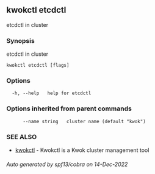 ## kwokctl etcdctl

etcdctl in cluster

### Synopsis

etcdctl in cluster

```
kwokctl etcdctl [flags]
```

### Options

```
  -h, --help   help for etcdctl
```

### Options inherited from parent commands

```
      --name string   cluster name (default "kwok")
```

### SEE ALSO

* [kwokctl](kwokctl.md)	 - Kwokctl is a Kwok cluster management tool

###### Auto generated by spf13/cobra on 14-Dec-2022
